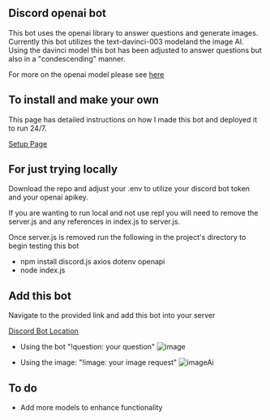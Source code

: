 ## Discord openai bot

This bot uses the openai library to answer questions and generate images. Currently this bot utilizes the text-davinci-003 modeland the image AI. Using the davinci model this bot has been adjusted to answer questions but also in a "condescending" manner.

For more on the openai model please see [here](https://beta.openai.com/docs/models/gpt-3)

## To install and make your own

This page has detailed instructions on how I made this bot and deployed it to run 24/7. 

[Setup Page](https://dlamott.github.io/openai-discord-bot.html)

## For just trying locally

Download the repo and adjust your .env to utilize your discord bot token and your openai apikey.

If you are wanting to run local and not use repl you will need to remove the server.js and any references in index.js to server.js.

Once server.js is removed run the following in the project's directory to begin testing this bot

- npm install discord.js axios dotenv openapi
- node index.js

## Add this bot

Navigate to the provided link and add this bot into your server

[Discord Bot Location](https://discord.com/developers/applications/1058392053056286720/information)


- Using the bot "!question: your question"
![image](https://user-images.githubusercontent.com/66742430/210098539-a81a517f-9385-4621-81b7-133b395f0eb1.png)

- Using the image: "!image: your image request"
![imageAi](https://user-images.githubusercontent.com/66742430/210140886-6dc2bf91-84b5-4f00-8478-ec20fbe7a2e3.png)

## To do
- Add more models to enhance functionality
